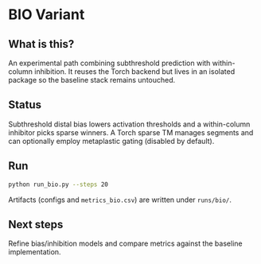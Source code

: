 # BIO Variant

## What is this?
An experimental path combining subthreshold prediction with within-column inhibition. It reuses the Torch backend but lives in an isolated package so the baseline stack remains untouched.

## Status
Subthreshold distal bias lowers activation thresholds and a within-column inhibitor picks sparse winners. A Torch sparse TM manages segments and can optionally employ metaplastic gating (disabled by default).

## Run
```bash
python run_bio.py --steps 20
```
Artifacts (configs and `metrics_bio.csv`) are written under `runs/bio/`.

## Next steps
Refine bias/inhibition models and compare metrics against the baseline implementation.
